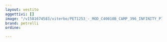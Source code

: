 ```yaml
---
layout: vestito
aggettivi: []
image: "/v1581674583/viterbo/PET1253_-_MOD_C40010B_CAMP_396_INFINITY_P75-min_rqklsg.jpg"
brand: petrelli
ordine: 

---
```

